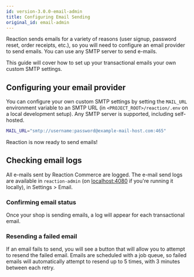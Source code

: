 ```yaml
---
id: version-3.0.0-email-admin
title: Configuring Email Sending
original_id: email-admin
---
```


Reaction sends emails for a variety of reasons (user signup, password reset, order receipts, etc.), so you will need to configure an email provider to send emails. You can use any SMTP server to send e-mails.

This guide will cover how to set up your transactional emails your own custom SMTP settings.

## Configuring your email provider

You can configure your own custom SMTP settings by setting the `MAIL_URL` environment variable to an SMTP URL (in `<PROJECT_ROOT>/reaction/.env` on a local development setup). Any SMTP server is supported, including self-hosted.

```sh
MAIL_URL="smtp://username:password@example-mail-host.com:465"
```

Reaction is now ready to send emails!

## Checking email logs

All e-mails sent by Reaction Commerce are logged. The e-mail send logs are available in `reaction-admin` (on [localhost:4080](http://localhost:4080) if you're running it locally), in Settings > Email.

### Confirming email status

Once your shop is sending emails, a log will appear for each transactional email.

### Resending a failed email

If an email fails to send, you will see a button that will allow you to attempt to resend the failed email. Emails are scheduled with a job queue, so failed emails will automatically attempt to resend up to 5 times, with 3 minutes between each retry.
